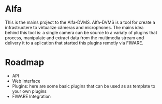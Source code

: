 # Alfa

This is the mains project to the Alfa-DVMS. Alfa-DVMS is a tool for create a infrastructere to virtualize câmeras and microphones. The mains idea behind this tool is: a single camera can be source to a variaty of plugins that process, manipulate and extract data from the multimedia stream and delivery it to a aplication that started this plugins remotly via FIWARE.

# Roadmap

* API
* Web Interface
* Plugins: here are some basic plugins that can be used as as template to your own plugins
* FIWARE Integration